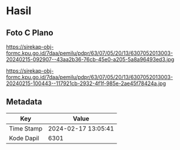 # Hasil

## Foto C Plano

https://sirekap-obj-formc.kpu.go.id/7daa/pemilu/pdpr/63/07/05/20/13/6307052013003-20240215-092907--43aa2b36-76cb-45e0-a205-5a8a96493ed3.jpg

https://sirekap-obj-formc.kpu.go.id/7daa/pemilu/pdpr/63/07/05/20/13/6307052013003-20240215-100443--117921cb-2932-4f1f-985e-2ae45f78424a.jpg


## Metadata

| Key        | Value               |
| ---------- | ------------------- |
| Time Stamp | 2024-02-17 13:05:41 |
| Kode Dapil | 6301                |



